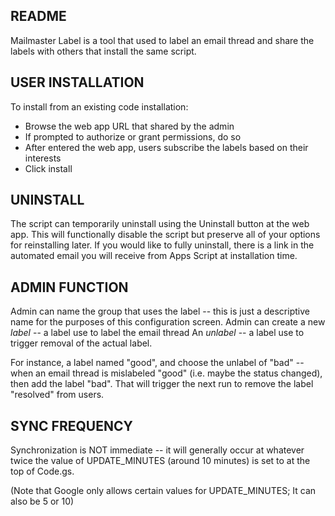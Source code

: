 README
------

Mailmaster Label is a tool that used to label an email thread and share the labels with others that install the same script.

 
USER INSTALLATION
----------------------
To install from an existing code installation:

 * Browse the web app URL that shared by the admin
 * If prompted to authorize or grant permissions, do so 
 * After entered the web app, users subscribe the labels based on their interests
 * Click install


UNINSTALL
---------
The script can temporarily uninstall using the Uninstall button at the web app.
This will functionally disable the script but preserve all of your options
for reinstalling later. If you would like to fully uninstall,
there is a link in the automated email you will receive from Apps Script
at installation time.


ADMIN FUNCTION
--------------
Admin can name the group that uses the label -- this is just a descriptive name 
for the purposes of this configuration screen. 
Admin can create a new *label* -- a label use to label the email thread
An *unlabel* -- a label use to trigger removal of the actual label.

For instance, a label named "good", and choose
the unlabel of "bad" -- when an email thread is mislabeled
"good" (i.e. maybe the status changed), then add the label
"bad". That will trigger the next run to remove the label
"resolved" from users.


SYNC FREQUENCY
--------------

Synchronization is NOT immediate -- it will generally occur at
whatever twice the value of UPDATE_MINUTES (around 10 minutes) 
is set to at the top of Code.gs.

(Note that Google only allows certain values for UPDATE_MINUTES;
 It can also be 5 or 10)


